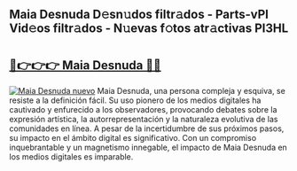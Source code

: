 ## Maia Desnuda D𝚎sn𝚞dos filtr𝚊dos - Parts-vPI Vid𝚎os filtr𝚊dos - N𝚞evas f𝚘tos atr𝚊ctivas PI3HL

# <h2><a href="http://mb9eiu.tromn.icu/?c=Maia+Desnuda">🔗👉👉👉 Maia Desnuda 🔗🔗</a></h2>

[![Maia Desnuda nuevo](https://i.imgur.com/pEAQMta.gif)](http://mb9eiu.tromn.icu/?c=Maia+Desnuda)
Maia Desnuda, una persona compleja y esquiva, se resiste a la definición fácil. Su uso pionero de los medios digitales ha cautivado y enfurecido a los observadores, provocando debates sobre la expresión artística, la autorrepresentación y la naturaleza evolutiva de las comunidades en línea. A pesar de la incertidumbre de sus próximos pasos, su impacto en el ámbito digital es significativo. Con un compromiso inquebrantable y un magnetismo innegable, el impacto de Maia Desnuda en los medios digitales es imparable.
